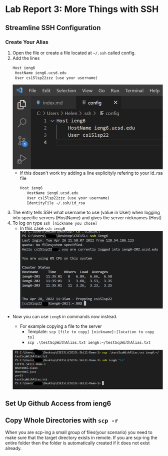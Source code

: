 # Lab Report 3: More Things with SSH

## Streamline SSH Configuration
### Create Your Alias
1. Open the file or create a file located at `~/.ssh` called config.
2. Add the lines
   ```
   Host ieng6
    HostName ieng6.ucsd.edu
    User cs15lsp22zzz (use your username)
   ```
   ![config file contents](lab3-Images\ssh-config-editing.png)
   * If this doesn't work try adding a line explicityly refering to your id_rsa file
      ```
      Host ieng6
         HostName ieng6.ucsd.edu
         User cs15lsp22zzz (use your username)
         IdentityFile ~/.ssh/id_rsa
      ```
3. The entry tells SSH what username to use (value in User) when logging into specific servers (HostName) and gives the server nicknames (Host)
4. To log on type `ssh [nickname you chose]`
   * In this case `ssh ieng6`
   ![ssh log in using alias](lab3-Images\ssh-with-alias.png)

* Now you can use `ieng6` in commands now instead.
   * For example copying a file to the server
      * Template: `scp [file to copy] [nickname]:[location to copy to]`
      * `scp .\testScpWithAlias.txt ieng6:~/testScpWithAlias.txt`

   ![scp using nickname](lab3-Images\scp-with-alias.png)

## Set Up Github Access from ieng6

## Copy Whole Directories with `scp -r`
When you are scp-ing a small group of files(your scenario) you need to make sure that the target directory exists in remote. If you are scp-ing the entire folder then the folder is automatically created if it does not exist already.